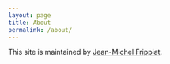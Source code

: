 ```yaml
---
layout: page
title: About
permalink: /about/
---
```


This site is maintained by [Jean-Michel Frippiat](/CV%20Europass%20Jean-Michel%20FRIPPIAT%2020240101.pdf).

